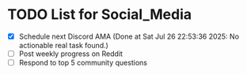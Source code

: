 # TODO List for Social_Media

- [x] Schedule next Discord AMA  (Done at Sat Jul 26 22:53:36 2025: No actionable real task found.)
- [ ] Post weekly progress on Reddit
- [ ] Respond to top 5 community questions